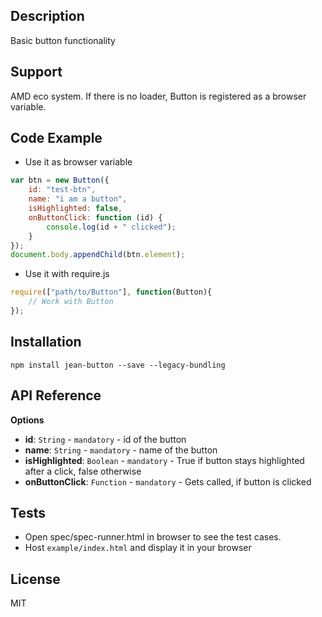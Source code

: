 ## Description

Basic button functionality

## Support
AMD eco system. If there is no loader, Button is registered as a browser variable.

## Code Example
- Use it as browser variable
```js
var btn = new Button({
    id: "test-btn",
    name: "i am a button",
    isHighlighted: false,
    onButtonClick: function (id) {
        console.log(id + " clicked");
    }
});
document.body.appendChild(btn.element);
```
- Use it with require.js
```js
require(["path/to/Button"], function(Button){
    // Work with Button
});
```
## Installation

`npm install jean-button --save --legacy-bundling`

## API Reference

**Options**

- **id**: `String` - `mandatory` - id of the button
- **name**: `String` - `mandatory` - name of the button
- **isHighlighted**: `Boolean` - `mandatory` - True if button stays highlighted after a click, false otherwise
- **onButtonClick**: `Function` - `mandatory` - Gets called, if button is clicked


## Tests

- Open spec/spec-runner.html in browser to see the test cases.
- Host `example/index.html` and display it in your browser

## License

MIT